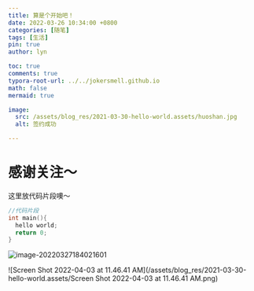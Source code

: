 ```yaml
---
title: 算是个开始吧！
date: 2022-03-26 10:34:00 +0800
categories: [随笔]
tags: [生活]
pin: true
author: lyn

toc: true
comments: true
typora-root-url: ../../jokersmell.github.io
math: false
mermaid: true

image:
  src: /assets/blog_res/2021-03-30-hello-world.assets/huoshan.jpg
  alt: 签约成功

---
```


# 感谢关注～ 


这里放代码片段噢～
```c++
//代码片段
int main(){
  hello world;
  return 0;
}
```

![image-20220327184021601](/assets/blog_res/2021-03-30-hello-world.assets/image-20220327184021601.png)

![Screen Shot 2022-04-03 at 11.46.41 AM](/assets/blog_res/2021-03-30-hello-world.assets/Screen Shot 2022-04-03 at 11.46.41 AM.png)